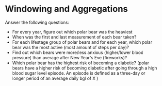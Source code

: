 # Windowing and Aggregations


Answer the following questions:

- For every year, figure out which polar bear was the heaviest
- When was the first and last measurement of each bear taken?
- For each lifestage group of polar bears and for each year, which polar bear was the most active (most amount of steps per day)?
- Find out which bears were more/less anxious (higher/lower blood pressure) than average after New Year's Eve (fireworks)?
- Which polar bear has the highest risk of becoming a diabetic? (polar bears have a higher risk of becoming diabetic after going through a high blood sugar level episode. An episode is defined as a three-day or longer period of an average daily bgl of X )

